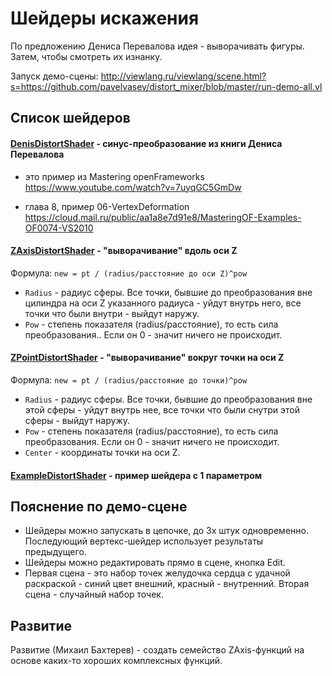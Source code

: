 # Шейдеры искажения

По предложению Дениса Перевалова идея - выворачивать фигуры. Затем, чтобы смотреть их изнанку.

Запуск демо-сцены: http://viewlang.ru/viewlang/scene.html?s=https://github.com/pavelvasev/distort_mixer/blob/master/run-demo-all.vl

## Список шейдеров

#### [DenisDistortShader](shaders/Denis.qml) - синус-преобразование из книги Дениса Перевалова

- это пример из Mastering openFrameworks
https://www.youtube.com/watch?v=7uyqGC5GmDw

- глава 8, пример 06-VertexDeformation 
https://cloud.mail.ru/public/aa1a8e7d91e8/MasteringOF-Examples-OF0074-VS2010

#### [ZAxisDistortShader](shaders/ZAxis.qml) - "выворачивание" вдоль оси Z 

Формула: `new = pt / (radius/расстояние до оси Z)^pow`

* `Radius` - радиус сферы. Все точки, бывшие до преобразования вне цилиндра на оси Z указанного радиуса - уйдут внутрь него, все точки что были внутри - выйдут наружу. 
* `Pow` - степень показателя (radius/расстояние), то есть сила преобразования.. Если он 0 - значит ничего не происходит.

#### [ZPointDistortShader](shaders/ZPoint.qml) - "выворачивание" вокруг точки на оси Z 

Формула: `new = pt / (radius/расстояние до точки)^pow`

* `Radius` - радиус сферы. Все точки, бывшие до преобразования вне этой сферы - уйдут внутрь нее, все точки что были снутри этой сферы - выйдут наружу. 
* `Pow` - степень показателя (radius/расстояние), то есть сила преобразования. Если он 0 - значит ничего не происходит.
* `Center` - координаты точки на оси Z.

#### [ExampleDistortShader](shaders/Example.qml) - пример шейдера с 1 параметром

## Пояснение по демо-сцене 
* Шейдеры можно запускать в цепочке, до 3х штук одновременно. Последующий вертекс-шейдер использует результаты предыдущего. 
* Шейдеры можно редактировать прямо в сцене, кнопка Edit.
* Первая сцена - это набор точек желудочка сердца с удачной раскраской - синий цвет внешний, красный - внутренний. Вторая сцена - случайный набор точек.

## Развитие
Развитие (Михаил Бахтерев) - создать семейство ZAxis-функций на основе каких-то хороших комплексных функций.
